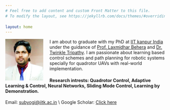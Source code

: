 ```yaml
---
# Feel free to add content and custom Front Matter to this file.
# To modify the layout, see https://jekyllrb.com/docs/themes/#overriding-theme-defaults

layout: home
---
```

<div style="float: left; margin-right: 20px;">
   <img src="/image/cropped.png" alt="Image Alt Text" style="width: 120px; height: auto;">
</div>

I am about to graduate with my PhD at <a href="https://www.iitk.ac.in/ee/pg-students-stream-wise-list" class="highlighted">IIT kanpur India</a> under the guidance 
of <a href="https://iitmandi.ac.in/director.php" class="highlighted">Prof. Laxmidhar Behera</a> and
<a href="https://www.iitk.ac.in/new/twinkle-tripathy" class="highlighted">Dr. Twinkle Tripathy</a>. 
I am passionate about learning based control schemes and path planning for robotic systems specially for quadrotor UAVs with real-world implementation.
#### <a class="highlighted">Research intrests: </a> Quadrotor Control, Adaptive Learning & Control, Neural Networks, Sliding Mode Control, Learning by Demonstration.
Email: <a class="highlighted">subyogi@iitk.ac.in</a> \\
Google Scholar: <a href="https://scholar.google.co.in/citations?user=rlVR6bYAAAAJ&hl=en" class="highlighted">Click here</a>

